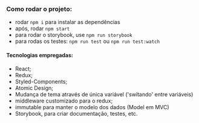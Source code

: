 ### Como rodar o projeto:
- rodar ```npm i``` para instalar as dependências
- após, rodar ```npm start```
- para rodar o storybook, use ```npm run storybook```
- para rodas os testes: ```npm run test``` ou ```npm run test:watch```

#### Tecnologias empregadas:

- React;
- Redux;
- Styled-Components;
- Atomic Design;
- Mudança de tema através de única variável ('switando' entre variáveis)
- middleware customizado para o redux;
- immutable para manter o modelo dos dados (Model em MVC)
- Storybook, para criar documentação, testes, etc.
